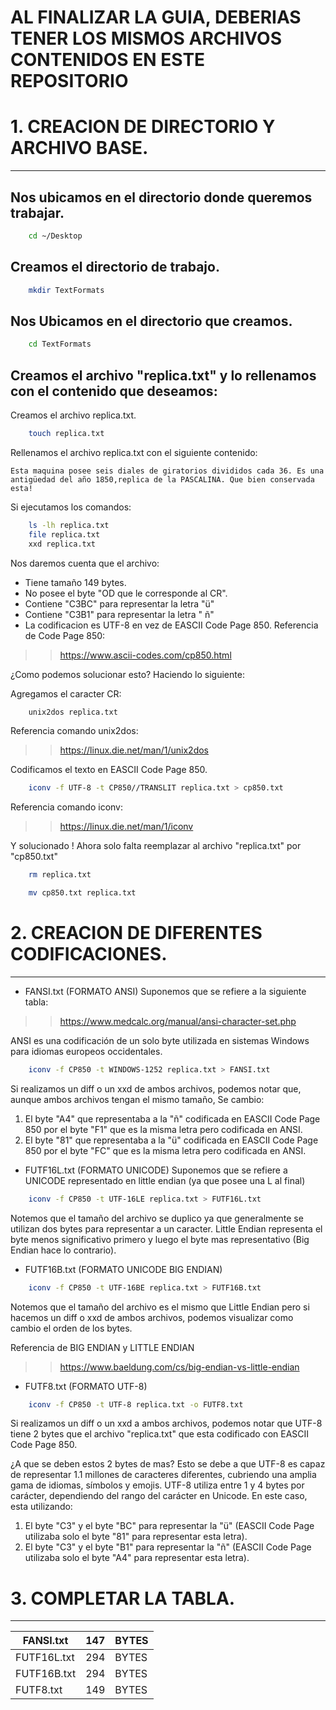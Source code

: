# AL FINALIZAR LA GUIA, DEBERIAS TENER LOS MISMOS ARCHIVOS CONTENIDOS EN ESTE REPOSITORIO



# 1.  CREACION DE DIRECTORIO Y ARCHIVO BASE.
---
##  Nos ubicamos en el directorio donde queremos trabajar.

```bash
	cd ~/Desktop
```
	
## Creamos el directorio de trabajo.

```bash
	mkdir TextFormats
```

## Nos Ubicamos en el directorio que creamos.

```bash
	cd TextFormats
```

## Creamos el archivo "replica.txt" y lo rellenamos con el contenido que deseamos:

Creamos el archivo replica.txt.
```bash
	touch replica.txt
```

Rellenamos el archivo replica.txt con el siguiente contenido:
```
Esta maquina posee seis diales de giratorios divididos cada 36. Es una antigüedad del año 1850,replica de la PASCALINA. Que bien conservada esta!
```

Si ejecutamos los comandos:
```bash
	ls -lh replica.txt
	file replica.txt
	xxd replica.txt
```
Nos daremos cuenta que el archivo:
* Tiene tamaño 149 bytes.
* No posee el byte "OD que le corresponde al CR".
* Contiene "C3BC" para representar la letra "ü"
* Contiene "C3B1" para representar la letra " ñ"
* La codificacion es UTF-8 en vez de EASCII Code Page 850.
Referencia de Code Page 850:
>> https://www.ascii-codes.com/cp850.html

¿Como podemos solucionar esto? Haciendo lo siguiente:

Agregamos el caracter CR:
```bash
	unix2dos replica.txt
```
Referencia comando unix2dos:
>> https://linux.die.net/man/1/unix2dos

Codificamos el texto en EASCII Code Page 850.
```bash
	iconv -f UTF-8 -t CP850//TRANSLIT replica.txt > cp850.txt
```
Referencia comando iconv:
>> https://linux.die.net/man/1/iconv

Y solucionado ! 
Ahora solo falta reemplazar al archivo "replica.txt" por "cp850.txt"
```bash
	rm replica.txt
```
```bash
	mv cp850.txt replica.txt
```


# 2.  CREACION DE DIFERENTES CODIFICACIONES.
---
*  FANSI.txt (FORMATO ANSI)
Suponemos que se refiere a la siguiente tabla: 
>> https://www.medcalc.org/manual/ansi-character-set.php

ANSI es una codificación de un solo byte utilizada en sistemas Windows para idiomas europeos occidentales.

```bash
	iconv -f CP850 -t WINDOWS-1252 replica.txt > FANSI.txt
```

Si realizamos un diff o un xxd de ambos archivos, podemos notar que, aunque ambos archivos tengan el mismo tamaño, Se cambio:
1. El byte "A4" que representaba a la "ñ" codificada en EASCII Code Page 850 por el byte "F1" que es la misma letra pero codificada en ANSI.
2.  El byte "81" que representaba a la "ü" codificada en EASCII Code Page 850 por el byte "FC" que es la misma letra pero codificada en ANSI.

*  FUTF16L.txt (FORMATO UNICODE)
Suponemos que se refiere a UNICODE representado en little endian (ya que posee una L al final)

```bash
	iconv -f CP850 -t UTF-16LE replica.txt > FUTF16L.txt
```

Notemos que el tamaño del archivo se duplico ya que generalmente se utilizan dos bytes para representar a un caracter. Little Endian representa el byte menos significativo primero y luego el byte mas representativo (Big Endian hace lo contrario).

* FUTF16B.txt (FORMATO UNICODE BIG ENDIAN)

```bash
	iconv -f CP850 -t UTF-16BE replica.txt > FUTF16B.txt
```

Notemos que el tamaño del archivo es el mismo que Little Endian pero si hacemos un diff o xxd de ambos archivos, podemos visualizar como cambio el orden de los bytes.

Referencia de BIG ENDIAN y LITTLE ENDIAN
>> https://www.baeldung.com/cs/big-endian-vs-little-endian

* FUTF8.txt (FORMATO UTF-8)

```bash
	iconv -f CP850 -t UTF-8 replica.txt -o FUTF8.txt
```

Si realizamos un diff o un xxd a ambos archivos, podemos notar que UTF-8 tiene 2 bytes que el archivo "replica.txt" que esta codificado con EASCII Code Page 850.

¿A que se deben estos 2 bytes de mas?
Esto se debe a que UTF-8 es capaz de representar 1.1 millones de caracteres diferentes, cubriendo una amplia gama de idiomas, símbolos y emojis. UTF-8 utiliza entre 1 y 4 bytes por carácter, dependiendo del rango del carácter en Unicode.
En este caso, esta utilizando:
1.  El byte "C3" y el byte "BC" para representar la "ü" (EASCII Code Page utilizaba solo el byte "81" para representar esta letra).
2. El byte "C3" y el byte "B1" para representar la "ñ" (EASCII Code Page utilizaba solo el byte "A4" para representar esta letra).


# 3.  COMPLETAR LA TABLA.
---
| FANSI.txt   | 147 | BYTES |
| ----------- | --- | ----- |
| FUTF16L.txt | 294 | BYTES |
| FUTF16B.txt | 294 | BYTES |
| FUTF8.txt   | 149 | BYTES |
